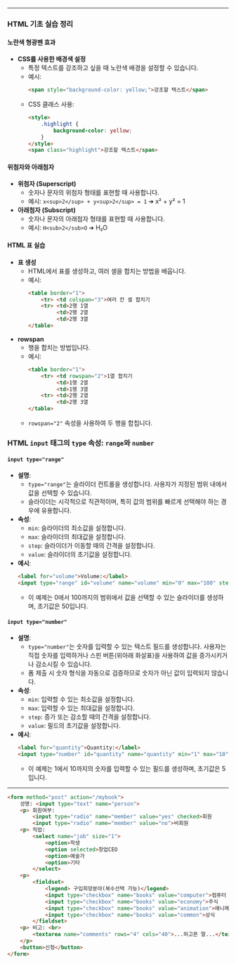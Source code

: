 
---
### HTML 기초 실습 정리

#### 노란색 형광펜 효과
- **CSS를 사용한 배경색 설정**
  - 특정 텍스트를 강조하고 싶을 때 노란색 배경을 설정할 수 있습니다.
  - 예시:
    ```html
    <span style="background-color: yellow;">강조할 텍스트</span>
    ```
  - CSS 클래스 사용:
    ```html
    <style>
        .highlight {
            background-color: yellow;
        }
    </style>
    <span class="highlight">강조할 텍스트</span>
    ```

#### 위첨자와 아래첨자
- **위첨자 (Superscript)**
  - 숫자나 문자의 위첨자 형태를 표현할 때 사용합니다.
  - 예시: `x<sup>2</sup> + y<sup>2</sup> = 1` ➔ x² + y² = 1
- **아래첨자 (Subscript)**
  - 숫자나 문자의 아래첨자 형태를 표현할 때 사용합니다.
  - 예시: `H<sub>2</sub>O` ➔ H₂O

#### HTML 표 실습
- **표 생성**
  - HTML에서 표를 생성하고, 여러 셀을 합치는 방법을 배웁니다.
  - 예시:
    ```html
    <table border="1">
        <tr> <td colspan="3">여러 칸 셀 합치기
        <tr> <td>2행 1열
             <td>2행 2열
             <td>2행 3열
    </table>
    ```
- **rowspan**
  - 행을 합치는 방법입니다.
  - 예시:
    ```html
    <table border="1">
        <tr> <td rowspan="2">1열 합치기
             <td>1행 2열
             <td>1행 3열
        <tr> <td>2행 2열
             <td>2행 3열
    </table>
    ```
  - `rowspan="2"` 속성을 사용하여 두 행을 합칩니다.

### HTML `input` 태그의 `type` 속성: `range`와 `number`

#### `input type="range"`
- **설명**: 
  - `type="range"`는 슬라이더 컨트롤을 생성합니다. 사용자가 지정된 범위 내에서 값을 선택할 수 있습니다.
  - 슬라이더는 시각적으로 직관적이며, 특히 값의 범위를 빠르게 선택해야 하는 경우에 유용합니다.
- **속성**:
  - `min`: 슬라이더의 최소값을 설정합니다.
  - `max`: 슬라이더의 최대값을 설정합니다.
  - `step`: 슬라이더가 이동할 때의 간격을 설정합니다.
  - `value`: 슬라이더의 초기값을 설정합니다.
- **예시**:
  ```html
  <label for="volume">Volume:</label>
  <input type="range" id="volume" name="volume" min="0" max="100" step="1" value="50">
  ```
  - 이 예제는 0에서 100까지의 범위에서 값을 선택할 수 있는 슬라이더를 생성하며, 초기값은 50입니다.

#### `input type="number"`
- **설명**:
  - `type="number"`는 숫자를 입력할 수 있는 텍스트 필드를 생성합니다. 사용자는 직접 숫자를 입력하거나 스핀 버튼(위아래 화살표)을 사용하여 값을 증가시키거나 감소시킬 수 있습니다.
  - 폼 제출 시 숫자 형식을 자동으로 검증하므로 숫자가 아닌 값이 입력되지 않습니다.
- **속성**:
  - `min`: 입력할 수 있는 최소값을 설정합니다.
  - `max`: 입력할 수 있는 최대값을 설정합니다.
  - `step`: 증가 또는 감소할 때의 간격을 설정합니다.
  - `value`: 필드의 초기값을 설정합니다.
- **예시**:
  ```html
  <label for="quantity">Quantity:</label>
  <input type="number" id="quantity" name="quantity" min="1" max="10" step="1" value="5">
  ```
  - 이 예제는 1에서 10까지의 숫자를 입력할 수 있는 필드를 생성하며, 초기값은 5입니다.

---

```html
<form method="post" action="/mybook">
    성명: <input type="text" name="person">
    <p> 회원여부: 
        <input type="radio" name="member" value="yes" checked>회원 
        <input type="radio" name="member" value="no">비회원
    <p> 직업: 
        <select name="job" size="1">
            <option>학생 
            <option selected>창업CEO 
            <option>예술가 
            <option>기타 
        </select>
    <p> 
        <fieldset>
            <legend> 구입희망분야(복수선택 가능)</legend> 
            <input type="checkbox" name="books" value="computer">컴퓨터 
            <input type="checkbox" name="books" value="economy">주식 
            <input type="checkbox" name="books" value="animation">애니메이션 
            <input type="checkbox" name="books" value="common">상식 
        </fieldset>
    <p> 비고: <br> 
        <textarea name="comments" rows="4" cols="40">...하고픈 말...</textarea>
    </p> 
    <button>신청</button> 
</form>

```
